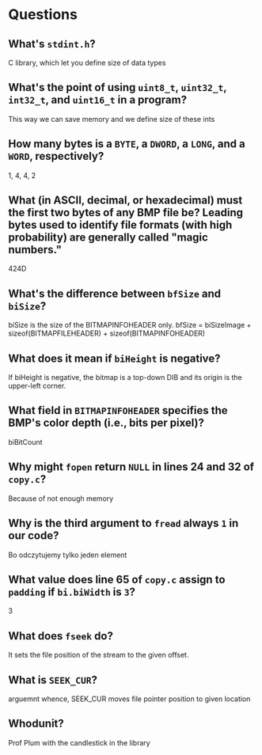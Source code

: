 # Questions

## What's `stdint.h`?

C library, which let you define size of data types

## What's the point of using `uint8_t`, `uint32_t`, `int32_t`, and `uint16_t` in a program?

This way we can save memory and we define size of these ints

## How many bytes is a `BYTE`, a `DWORD`, a `LONG`, and a `WORD`, respectively?

1, 4, 4, 2

## What (in ASCII, decimal, or hexadecimal) must the first two bytes of any BMP file be? Leading bytes used to identify file formats (with high probability) are generally called "magic numbers."

424D

## What's the difference between `bfSize` and `biSize`?

biSize is the size of the BITMAPINFOHEADER only.
bfSize = biSizeImage + sizeof(BITMAPFILEHEADER) + sizeof(BITMAPINFOHEADER)

## What does it mean if `biHeight` is negative?

If biHeight is negative, the bitmap is a top-down DIB and its origin is the upper-left corner.

## What field in `BITMAPINFOHEADER` specifies the BMP's color depth (i.e., bits per pixel)?

biBitCount

## Why might `fopen` return `NULL` in lines 24 and 32 of `copy.c`?

Because of not enough memory

## Why is the third argument to `fread` always `1` in our code?

Bo odczytujemy tylko jeden element

## What value does line 65 of `copy.c` assign to `padding` if `bi.biWidth` is `3`?

3

## What does `fseek` do?

It sets the file position of the stream to the given offset.

## What is `SEEK_CUR`?

arguemnt whence, SEEK_CUR moves file pointer position to given location

## Whodunit?

Prof Plum with the candlestick in the library
